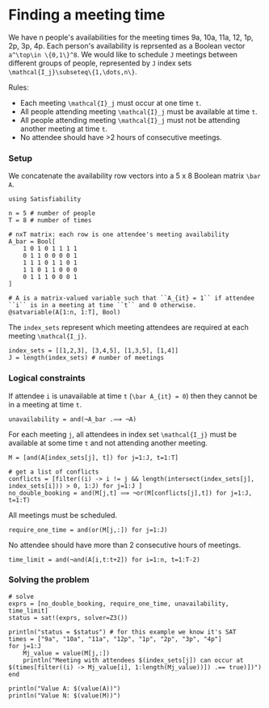 # Finding a meeting time
We have n people's availabilities for the meeting times 9a, 10a, 11a, 12, 1p, 2p, 3p, 4p. Each person's availability is reprsented as a Boolean vector ``a^\top\in \{0,1\}^8``.
We would like to schedule ``J`` meetings between different groups of people, represented by ``J`` index sets ``\mathcal{I_j}\subseteq\{1,\dots,n\}``.


Rules:
* Each meeting ``\mathcal{I}_j`` must occur at one time ``t``.
* All people attending meeting ``\mathcal{I}_j`` must be available at time ``t``.
* All people attending meeting ``\mathcal{I}_j`` must not be attending another meeting at time ``t``.
* No attendee should have >2 hours of consecutive meetings.

### Setup
We concatenate the availability row vectors into a 5 x 8 Boolean matrix ``\bar A``.
```@example
using Satisfiability

n = 5 # number of people
T = 8 # number of times

# nxT matrix: each row is one attendee's meeting availability
A_bar = Bool[
    1 0 1 0 1 1 1 1
    0 1 1 0 0 0 0 1
    1 1 1 0 1 1 0 1
    1 1 0 1 1 0 0 0
    0 1 1 1 0 0 0 1
]

# A is a matrix-valued variable such that ``A_{it} = 1`` if attendee ``i`` is in a meeting at time ``t`` and 0 otherwise.
@satvariable(A[1:n, 1:T], Bool)

```
The `index_sets` represent which meeting attendees are required at each meeting ``\mathcal{I_j}``.
```@example
index_sets = [[1,2,3], [3,4,5], [1,3,5], [1,4]]
J = length(index_sets) # number of meetings
```

### Logical constraints
If attendee ``i`` is unavailable at time ``t`` (``\bar A_{it} = 0``) then they cannot be in a meeting at time ``t``.
```@example
unavailability = and(¬A_bar .⟹ ¬A)
```

For each meeting ``j``, all attendees in index set ``\mathcal{I_j}`` must be available at some time ``t`` and not attending another meeting.
```@example
M = [and(A[index_sets[j], t]) for j=1:J, t=1:T]

# get a list of conflicts
conflicts = [filter((i) -> i != j && length(intersect(index_sets[j], index_sets[i])) > 0, 1:J) for j=1:J ]
no_double_booking = and(M[j,t] ⟹ ¬or(M[conflicts[j],t]) for j=1:J, t=1:T)
```

All meetings must be scheduled.
```@example
require_one_time = and(or(M[j,:]) for j=1:J)
```
No attendee should have more than 2 consecutive hours of meetings.
```@example
time_limit = and(¬and(A[i,t:t+2]) for i=1:n, t=1:T-2)
```

### Solving the problem
```@example
# solve
exprs = [no_double_booking, require_one_time, unavailability, time_limit]
status = sat!(exprs, solver=Z3())

println("status = $status") # for this example we know it's SAT
times = ["9a", "10a", "11a", "12p", "1p", "2p", "3p", "4p"]
for j=1:J
    Mj_value = value(M[j,:])
    println("Meeting with attendees $(index_sets[j]) can occur at $(times[filter((i) -> Mj_value[i], 1:length(Mj_value))]) .== true)])")
end

println("Value A: $(value(A))")
println("Value N: $(value(M))")
```